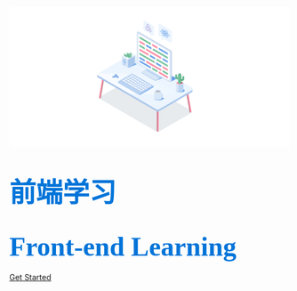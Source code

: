 ![logo](./frontend.png)

# <font face=STKaiti color=#0074d9 size=7>前端学习</font><br>
# <font face=Segoe UI color=#0074d9 size=7>Front-end Learning</font>

[Get Started](README)
